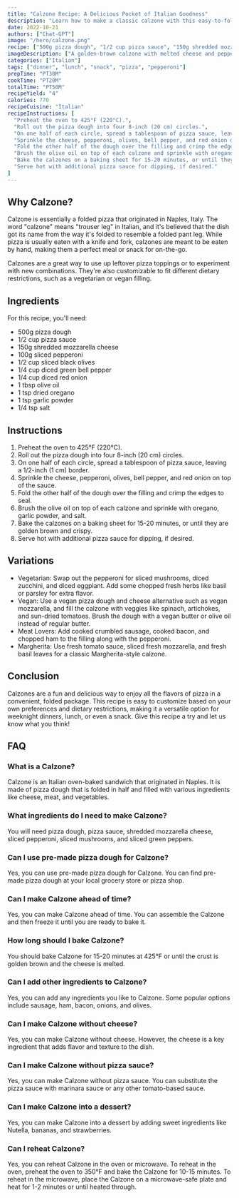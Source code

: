```yaml
---
title: "Calzone Recipe: A Delicious Pocket of Italian Goodness"
description: "Learn how to make a classic calzone with this easy-to-follow recipe. Perfect for dinner, lunch, or a snack, this Italian favorite is sure to become a household staple."
date: 2022-10-21
authors: ["Chat-GPT"]
image: "/hero/calzone.png"
recipe: ["500g pizza dough", "1/2 cup pizza sauce", "150g shredded mozzarella cheese", "100g sliced pepperoni", "1/2 cup sliced black olives", "1/4 cup diced green bell pepper", "1/4 cup diced red onion", "1 tbsp olive oil", "1 tsp dried oregano", "1 tsp garlic powder", "1/4 tsp salt"]
imageDescription: ["A golden-brown calzone with melted cheese and pepperoni", "Sliced calzone revealing the filling inside", "A calzone on a plate with a side salad", "Half-eaten calzone with steam rising from it"]
categories: ["Italian"]
tags: ["dinner", "lunch", "snack", "pizza", "pepperoni"]
prepTime: "PT30M"
cookTime: "PT20M"
totalTime: "PT50M"
recipeYield: "4"
calories: 770
recipeCuisine: "Italian"
recipeInstructions: [
  "Preheat the oven to 425°F (220°C).",
  "Roll out the pizza dough into four 8-inch (20 cm) circles.",
  "On one half of each circle, spread a tablespoon of pizza sauce, leaving a 1/2-inch (1 cm) border.",
  "Sprinkle the cheese, pepperoni, olives, bell pepper, and red onion on top of the sauce.",
  "Fold the other half of the dough over the filling and crimp the edges to seal.",
  "Brush the olive oil on top of each calzone and sprinkle with oregano, garlic powder, and salt.",
  "Bake the calzones on a baking sheet for 15-20 minutes, or until they are golden brown and crispy.",
  "Serve hot with additional pizza sauce for dipping, if desired."
]
---
```


## Why Calzone?

Calzone is essentially a folded pizza that originated in Naples, Italy. The word "calzone" means "trouser leg" in Italian, and it's believed that the dish got its name from the way it's folded to resemble a folded pant leg. While pizza is usually eaten with a knife and fork, calzones are meant to be eaten by hand, making them a perfect meal or snack for on-the-go.

Calzones are a great way to use up leftover pizza toppings or to experiment with new combinations. They're also customizable to fit different dietary restrictions, such as a vegetarian or vegan filling.

## Ingredients

For this recipe, you'll need:

- 500g pizza dough
- 1/2 cup pizza sauce
- 150g shredded mozzarella cheese
- 100g sliced pepperoni
- 1/2 cup sliced black olives
- 1/4 cup diced green bell pepper
- 1/4 cup diced red onion
- 1 tbsp olive oil
- 1 tsp dried oregano
- 1 tsp garlic powder
- 1/4 tsp salt

## Instructions

1. Preheat the oven to 425°F (220°C).
2. Roll out the pizza dough into four 8-inch (20 cm) circles.
3. On one half of each circle, spread a tablespoon of pizza sauce, leaving a 1/2-inch (1 cm) border.
4. Sprinkle the cheese, pepperoni, olives, bell pepper, and red onion on top of the sauce.
5. Fold the other half of the dough over the filling and crimp the edges to seal.
6. Brush the olive oil on top of each calzone and sprinkle with oregano, garlic powder, and salt.
7. Bake the calzones on a baking sheet for 15-20 minutes, or until they are golden brown and crispy.
8. Serve hot with additional pizza sauce for dipping, if desired.

## Variations

- Vegetarian: Swap out the pepperoni for sliced mushrooms, diced zucchini, and diced eggplant. Add some chopped fresh herbs like basil or parsley for extra flavor.
- Vegan: Use a vegan pizza dough and cheese alternative such as vegan mozzarella, and fill the calzone with veggies like spinach, artichokes, and sun-dried tomatoes. Brush the dough with a vegan butter or olive oil instead of regular butter.
- Meat Lovers: Add cooked crumbled sausage, cooked bacon, and chopped ham to the filling along with the pepperoni.
- Margherita: Use fresh tomato sauce, sliced fresh mozzarella, and fresh basil leaves for a classic Margherita-style calzone.

## Conclusion

Calzones are a fun and delicious way to enjoy all the flavors of pizza in a convenient, folded package. This recipe is easy to customize based on your own preferences and dietary restrictions, making it a versatile option for weeknight dinners, lunch, or even a snack. Give this recipe a try and let us know what you think!

## FAQ

### What is a Calzone?

Calzone is an Italian oven-baked sandwich that originated in Naples. It is made of pizza dough that is folded in half and filled with various ingredients like cheese, meat, and vegetables.

### What ingredients do I need to make Calzone?

You will need pizza dough, pizza sauce, shredded mozzarella cheese, sliced pepperoni, sliced mushrooms, and sliced green peppers.

### Can I use pre-made pizza dough for Calzone?

Yes, you can use pre-made pizza dough for Calzone. You can find pre-made pizza dough at your local grocery store or pizza shop.

### Can I make Calzone ahead of time?

Yes, you can make Calzone ahead of time. You can assemble the Calzone and then freeze it until you are ready to bake it.

### How long should I bake Calzone?

You should bake Calzone for 15-20 minutes at 425°F or until the crust is golden brown and the cheese is melted.

### Can I add other ingredients to Calzone?

Yes, you can add any ingredients you like to Calzone. Some popular options include sausage, ham, bacon, onions, and olives.

### Can I make Calzone without cheese?

Yes, you can make Calzone without cheese. However, the cheese is a key ingredient that adds flavor and texture to the dish.

### Can I make Calzone without pizza sauce?

Yes, you can make Calzone without pizza sauce. You can substitute the pizza sauce with marinara sauce or any other tomato-based sauce.

### Can I make Calzone into a dessert?

Yes, you can make Calzone into a dessert by adding sweet ingredients like Nutella, bananas, and strawberries.

### Can I reheat Calzone?

Yes, you can reheat Calzone in the oven or microwave. To reheat in the oven, preheat the oven to 350°F and bake the Calzone for 10-15 minutes. To reheat in the microwave, place the Calzone on a microwave-safe plate and heat for 1-2 minutes or until heated through.